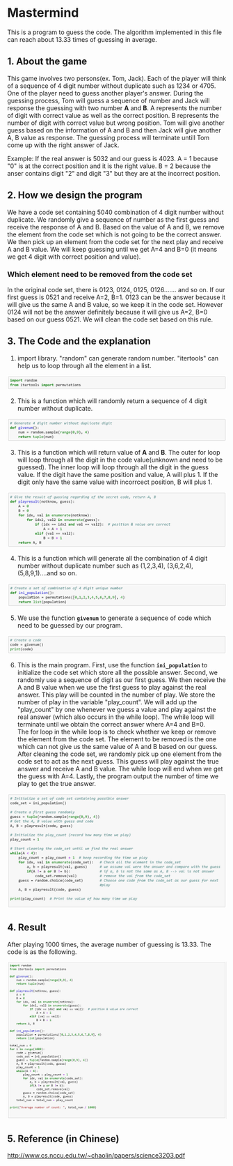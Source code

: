# Mastermind
This is a program to guess the code. The algorithm implemented in this file can reach about 13.33 times of guessing in average.
## 1. About the game<br />
This game involves two persons(ex. Tom, Jack). Each of the player will think of a sequence of 4 digit number without duplicate such as 1234 or 4705. One of the player need to guess another player's answer. During the guessing process, Tom will guess a sequence of number and Jack will response the guessing with two number **A** and **B**.  A represents the number of digit with correct value as well as the correct position. B represents the number of digit with correct value but wrong position. Tom will give another guess based on the information of A and B and then Jack will give another A, B value as response. The guessing process will terminate untill Tom come up with the right answer of Jack.<br />

Example: If the real answer is 5032 and our guess is 4023. A = 1 because "0" is at the correct position and it is the right value. B = 2 because the anser contains digit "2" and digit "3" but they are at the incorrect position.
## 2. How we design the program<br />
We have a code set containing 5040 combination of 4 digit number without duplicate. We randomly give a sequence of number as the first guess and receive the response of A and B. Based on the value of A and B, we remove the element from the code set which is not going to be the correct answer. We then pick up an element from the code set for the next play and receive A and B value. We will keep guessing until we get A=4 and B=0 (it means we get 4 digit with correct position and value).<br />
### Which element need to be removed from the code set<br />
In the original code set, there is 0123, 0124, 0125, 0126....... and so on. If our first guess is 0521 and receive A=2, B=1. 0123 can be the answer because it will give us the same A and B value, so we keep it in the code set. However 0124 will not be the answer definitely because it will give us A=2, B=0 based on our guess 0521. We will clean the code set based on this rule.<br />

## 3. The Code and the explanation<br />
1. import library. "random" can generate random number. "itertools" can help us to loop through all the element in a list.<br />
<p align="center"><img src="/image/1.JPG"></p>

2. This is a function which will randomly return a sequence of 4 digit number without duplicate.<br />
<p align="center"><img src="/image/2.JPG"></p>

3. This is a function which will return value of **A** and **B**. The outer for loop will loop through all the digit in the code value(unknown and need to be guessed). The inner loop will loop through all the digit in the guess value. If the digit have the same position and value, A will plus 1. If the digit only have the same value with incorrcect position, B will plus 1. <br />
<p align="center"><img src="/image/3.JPG"></p>

4. This is a function which will generate all the combination of 4 digit number without duplicate number such as (1,2,3,4), (3,6,2,4), (5,8,9,1)....and so on.<br />
<p align="center"><img src="/image/4.JPG"></p>

5. We use the function **```givenum```** to generate a sequence of code which need to be guessed by our program.<br />
<p align="center"><img src="/image/5.JPG"></p>

6. This is the main program. First, use the function **```ini_population```** to initialize the code set which store all the possible answer. Second, we randomly use a sequence of digit as our first guess. We then receive the A and B value when we use the first guess to play against the real answer. This play will be counted in the number of play. We store the number of play in the variable "play_count". We will add up the "play_count" by one whenever we guess a value and play against the real answer (which also occurs in the while loop). The while loop will terminate until we obtain the correct answer where A=4 and B=0. <br />
The for loop in the while loop is to check whether we keep or remove the element from the code set. The element to be removed is the one which can not give us the same value of A and B based on our guess. After cleaning the code set, we randomly pick up one element from the code set to act as the next guess. This guess will play against the true answer and receive A and B value. The while loop will end when we get the guess with A=4. Lastly, the program output the number of time we play to get the true answer.
<p align="center"><img src="/image/6.JPG"></p>

## 4. Result
After playing 1000 times, the average number of guessing is 13.33. The code is as the following.<br />
<p align="center"><img src="/image/7.JPG"></p>

## 5. Reference (in Chinese)
http://www.cs.nccu.edu.tw/~chaolin/papers/science3203.pdf
